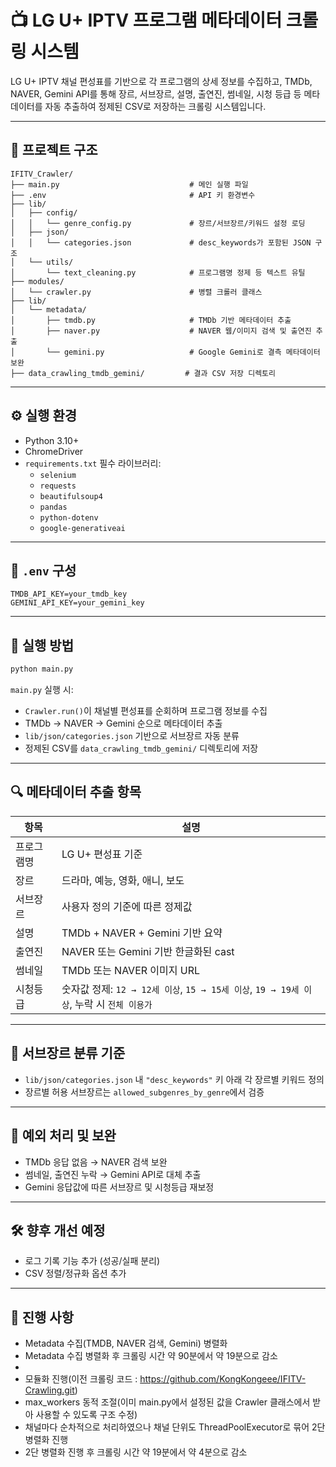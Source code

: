 # 📺 LG U+ IPTV 프로그램 메타데이터 크롤링 시스템

LG U+ IPTV 채널 편성표를 기반으로 각 프로그램의 상세 정보를 수집하고, TMDb, NAVER, Gemini API를 통해 장르, 서브장르, 설명, 출연진, 썸네일, 시청 등급 등 메타데이터를 자동 추출하여 정제된 CSV로 저장하는 크롤링 시스템입니다.

---

## 📁 프로젝트 구조

```
IFITV_Crawler/
├── main.py                             # 메인 실행 파일
├── .env                                # API 키 환경변수
├── lib/
│   ├── config/
│   │   └── genre_config.py             # 장르/서브장르/키워드 설정 로딩
│   ├── json/
│   │   └── categories.json             # desc_keywords가 포함된 JSON 구조
│   └── utils/
│       └── text_cleaning.py            # 프로그램명 정제 등 텍스트 유틸
├── modules/
│   └── crawler.py                      # 병렬 크롤러 클래스
├── lib/
│   └── metadata/
│       ├── tmdb.py                     # TMDb 기반 메타데이터 추출
│       ├── naver.py                    # NAVER 웹/이미지 검색 및 출연진 추출
│       └── gemini.py                   # Google Gemini로 결측 메타데이터 보완
├── data_crawling_tmdb_gemini/         # 결과 CSV 저장 디렉토리
```

---

## ⚙️ 실행 환경

- Python 3.10+
- ChromeDriver
- `requirements.txt` 필수 라이브러리:
  - `selenium`
  - `requests`
  - `beautifulsoup4`
  - `pandas`
  - `python-dotenv`
  - `google-generativeai`

---

## 🔑 `.env` 구성

```env
TMDB_API_KEY=your_tmdb_key
GEMINI_API_KEY=your_gemini_key
```

---

## 🚀 실행 방법

```bash
python main.py
```

`main.py` 실행 시:

- `Crawler.run()`이 채널별 편성표를 순회하며 프로그램 정보를 수집
- TMDb → NAVER → Gemini 순으로 메타데이터 추출
- `lib/json/categories.json` 기반으로 서브장르 자동 분류
- 정제된 CSV를 `data_crawling_tmdb_gemini/` 디렉토리에 저장

---

## 🔍 메타데이터 추출 항목

| 항목          | 설명                                      |
|---------------|-------------------------------------------|
| 프로그램명     | LG U+ 편성표 기준                         |
| 장르          | 드라마, 예능, 영화, 애니, 보도            |
| 서브장르      | 사용자 정의 기준에 따른 정제값             |
| 설명          | TMDb + NAVER + Gemini 기반 요약           |
| 출연진        | NAVER 또는 Gemini 기반 한글화된 cast       |
| 썸네일        | TMDb 또는 NAVER 이미지 URL                |
| 시청등급      | 숫자값 정제: `12 → 12세 이상`, `15 → 15세 이상`, `19 → 19세 이상`, 누락 시 `전체 이용가` |

---

## 🧠 서브장르 분류 기준

- `lib/json/categories.json` 내 `"desc_keywords"` 키 아래 각 장르별 키워드 정의
- 장르별 허용 서브장르는 `allowed_subgenres_by_genre`에서 검증

---

## 📌 예외 처리 및 보완

- TMDb 응답 없음 → NAVER 검색 보완
- 썸네일, 출연진 누락 → Gemini API로 대체 추출
- Gemini 응답값에 따른 서브장르 및 시청등급 재보정

---

## 🛠 향후 개선 예정

- 로그 기록 기능 추가 (성공/실패 분리)
- CSV 정렬/정규화 옵션 추가

---

## 📝 진행 사항

- Metadata 수집(TMDB, NAVER 검색, Gemini) 병렬화
- Metadata 수집 병렬화 후 크롤링 시간 약 90분에서 약 19분으로 감소
- 
- 모듈화 진행(이전 크롤링 코드 : https://github.com/KongKongeee/IFITV-Crawling.git)
- max_workers 동적 조절(이미 main.py에서 설정된 값을 Crawler 클래스에서 받아 사용할 수 있도록 구조 수정)
- 채널마다 순차적으로 처리하였으나 채널 단위도 ThreadPoolExecutor로 묶어 2단 병렬화 진행
- 2단 병렬화 진행 후 크롤링 시간 약 19분에서 약 4분으로 감소
